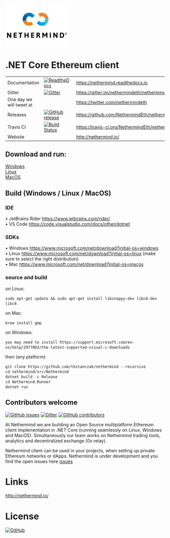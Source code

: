 <img src="Nethermind.png" width="200">

# .NET Core Ethereum client
|           |         |               |
| :-------- | :------ | :------------ |
| Documentation | [![ReadtheDocs](https://readthedocs.org/projects/nethermind/badge/?version=latest)](https://nethermind.readthedocs.io) | https://nethermind.readthedocs.io |
| Gitter | [![Gitter](https://img.shields.io/gitter/room/nethermindeth/nethermind.svg)](https://gitter.im/nethermindeth/nethermind) | https://gitter.im/nethermindeth/nethermind |
| One day we will tweet at |  | https://twitter.com/nethermindeth |
| Releases | [![GitHub release](https://img.shields.io/github/release/NethermindEth/nethermind.svg)](https://github.com/NethermindEth/nethermind/releases) | https://github.com/NethermindEth/nethermind/releases |
| Travis CI | [![Build Status](https://travis-ci.org/NethermindEth/nethermind.svg?branch=master)](https://travis-ci.org/NethermindEth/nethermind) | https://travis-ci.org/NethermindEth/nethermind |
| Website | | http://nethermind.io/ |

## Download and run:
[Windows](http://downloads.nethermind.io)<br/>
[Linux](http://downloads.nethermind.io)<br/>
[MacOS](http://downloads.nethermind.io)<br/>

## Build (Windows / Linux / MacOS)

### IDE
•	JetBrains Rider https://www.jetbrains.com/rider/<br/>
•	VS Code https://code.visualstudio.com/docs/other/dotnet<br/>

### SDKs
•	Windows https://www.microsoft.com/net/download?initial-os=windows<br/>
•	Linux https://www.microsoft.com/net/download?initial-os=linux (make sure to select the right distribution)<br/>
•	Mac https://www.microsoft.com/net/download?initial-os=macos<br/>

### source and build

on Linux:
```
sudo apt-get update && sudo apt-get install libsnappy-dev libc6-dev libc6
```

on Mac:
```
brew install gmp
```

on Windows:
```
you may need to install https://support.microsoft.com/en-us/help/2977003/the-latest-supported-visual-c-downloads
```

then (any platform):
```
git clone https://github.com/tkstanczak/nethermind --recursive
cd nethermind/src/Nethermind
dotnet build -c Release
cd Nethermind.Runner
dotnet run
```

## Contributors welcome
[![GitHub issues](https://img.shields.io/github/issues/nethermindeth/nethermind.svg)](https://github.com/NethermindEth/nethermind/issues)
[![Gitter](https://img.shields.io/gitter/room/nethermindeth/nethermind.svg)](https://gitter.im/nethermindeth/nethermind)
[![GitHub contributors](https://img.shields.io/github/contributors/nethermindeth/nethermind.svg)](https://github.com/NethermindEth/nethermind/graphs/contributors)

At Nethermind we are building an Open Source multiplatform Ethereum client implementation in .NET Core (running seamlessly on Linux, Windows and MacOS). Simultaneously our team works on Nethermind trading tools, analytics and decentralized exchange (0x relay).

Nethermind client can be used in your projects, when setting up private Ethereum networks or dApps. Nethermind is under development and you find the open issues here [issues](https://github.com/NethermindEth/nethermind/issues)

# Links
http://nethermind.io/

# License
[![GitHub](https://img.shields.io/github/license/nethermindeth/nethermind.svg)](https://github.com/NethermindEth/nethermind/blob/master/LICENSE)

